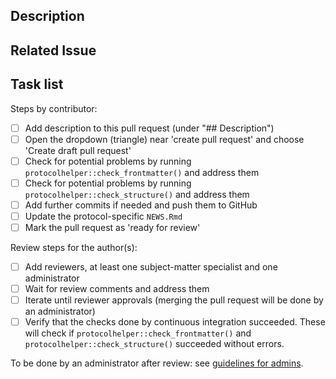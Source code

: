 <!--- indicate the protocol code in the Title above -->

## Description

<!--- Describe your protocol proposal or your proposed changes-->

<!--- You can mention collaborators with "@githubname"-->

## Related Issue

<!--- if this closes an issue make sure include e.g., "closes #4" or similar - or if just relates to an issue make sure to mention it like "#4" -->

## Task list

<!--see https://docs.github.com/en/github/managing-your-work-on-github/about-task-lists for an explanation on how to use task lists-->

Steps by contributor:

-   [ ] Add description to this pull request (under "## Description")
-   [ ] Open the dropdown (triangle) near 'create pull request' and choose 'Create draft pull request'
-   [ ] Check for potential problems by running `protocolhelper::check_frontmatter()` and address them
-   [ ] Check for potential problems by running `protocolhelper::check_structure()` and address them
-   [ ] Add further commits if needed and push them to GitHub
-   [ ] Update the protocol-specific `NEWS.Rmd`
-   [ ] Mark the pull request as 'ready for review'

Review steps for the author(s):

-   [ ] Add reviewers, at least one subject-matter specialist and one administrator
-   [ ] Wait for review comments and address them
-   [ ] Iterate until reviewer approvals (merging the pull request will be done by an administrator)
-   [ ] Verify that the checks done by continuous integration succeeded. These will check if `protocolhelper::check_frontmatter()` and `protocolhelper::check_structure()` succeeded without errors.

To be done by an administrator after review: see [guidelines for admins](RELEASES.md).
